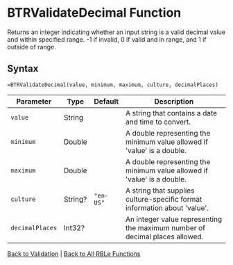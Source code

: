 # BTRValidateDecimal Function

Returns an integer indicating whether an input string is a valid decimal value and within specified range. -1 if invalid, 0 if valid and in range, and 1 if outside of range.

## Syntax

```excel
=BTRValidateDecimal(value, minimum, maximum, culture, decimalPlaces)
```

Parameter | Type | Default | Description
---|---|---|---
`value` | String |  | A string that contains a date and time to convert.
`minimum` | Double |  | A double representing the minimum value allowed if 'value' is a double.
`maximum` | Double |  | A double representing the minimum value allowed if 'value' is a double.
`culture` | String? | `"en-US"` | A string that supplies culture-specific format information about 'value'.
`decimalPlaces` | Int32? |  | An integer value representing the maximum number of decimal places allowed.

[Back to Validation](RBLeValidation.md) | [Back to All RBLe Functions](RBLe.md#function-documentation)